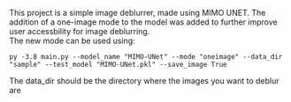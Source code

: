 This project is a simple image deblurrer, made using MIMO UNET. The addition of a one-image mode to the model was added to further improve user accessbility for image deblurring.  
The new mode can be used using:  

`py -3.8 main.py --model_name "MIMO-UNet" --mode "oneimage" --data_dir "sample" --test_model "MIMO-UNet.pkl" --save_image True`

  
The data_dir should be the directory where the images you want to deblur are
